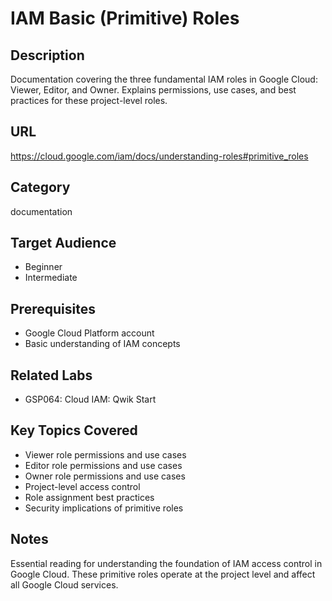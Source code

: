 # IAM Basic (Primitive) Roles

## Description
Documentation covering the three fundamental IAM roles in Google Cloud: Viewer, Editor, and Owner. Explains permissions, use cases, and best practices for these project-level roles.

## URL
https://cloud.google.com/iam/docs/understanding-roles#primitive_roles

## Category
documentation

## Target Audience
- Beginner
- Intermediate

## Prerequisites
- Google Cloud Platform account
- Basic understanding of IAM concepts

## Related Labs
- GSP064: Cloud IAM: Qwik Start

## Key Topics Covered
- Viewer role permissions and use cases
- Editor role permissions and use cases
- Owner role permissions and use cases
- Project-level access control
- Role assignment best practices
- Security implications of primitive roles

## Notes
Essential reading for understanding the foundation of IAM access control in Google Cloud. These primitive roles operate at the project level and affect all Google Cloud services.

